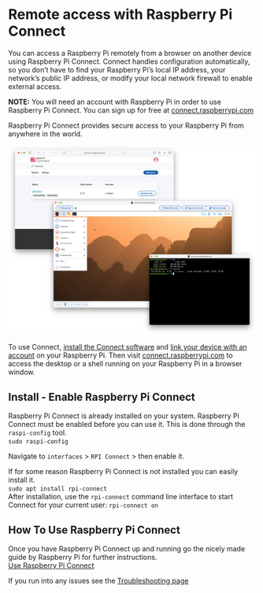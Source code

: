 
# Remote access with Raspberry Pi Connect

You can access a Raspberry Pi remotely from a browser on another device using Raspberry Pi Connect. Connect handles configuration automatically, so you don’t have to find your Raspberry Pi’s local IP address, your network’s public IP address, or modify your local network firewall to enable external access.

**NOTE:** You will need an account with Raspberry Pi in order to use Raspberry Pi Connect.  You can sign up for free at [connect.raspberrypi.com](https://connect.raspberrypi.com/sign-in)

Raspberry Pi Connect provides secure access to your Raspberry Pi from anywhere in the world.

[![hero](https://github.com/raspberrypi/documentation/raw/develop/documentation/asciidoc/services/connect/images/hero.png)](https://github.com/raspberrypi/documentation/blob/develop/documentation/asciidoc/services/connect/images/hero.png)

To use Connect, [install the Connect software](https://github.com/raspberrypi/documentation/blob/develop/documentation/asciidoc/services/connect/connect.adoc#install-connect) and [link your device with an account](https://github.com/raspberrypi/documentation/blob/develop/documentation/asciidoc/services/connect/connect.adoc#link-connect) on your Raspberry Pi. Then visit [connect.raspberrypi.com](https://connect.raspberrypi.com/) to access the desktop or a shell running on your Raspberry Pi in a browser window.

## Install - Enable Raspberry Pi Connect     

Raspberry Pi Connect is already installed on your system.  Raspberry Pi Connect must be enabled before you can use it.  This is done through the `raspi-config` tool.   
`sudo raspi-config`  
 
 Navigate to `interfaces` > `RPI Connect` > then enable it.  

If for some reason Raspberry Pi Connect is not installed you can easily install it.    
`sudo apt install rpi-connect`  
After installation, use the `rpi-connect` command line interface to start Connect for your current user:
`rpi-connect on`  


## How To Use Raspberry Pi Connect   

Once you have Raspberry Pi Connect up and running go the nicely made guide by Raspberry Pi for further instructions.  
[Use Raspberry Pi Connect](https://github.com/raspberrypi/documentation/blob/develop/documentation/asciidoc/services/connect/use.adoc)

If you run into any issues see the [Troubleshooting page](https://github.com/raspberrypi/documentation/blob/develop/documentation/asciidoc/services/connect/troubleshooting.adoc)  

